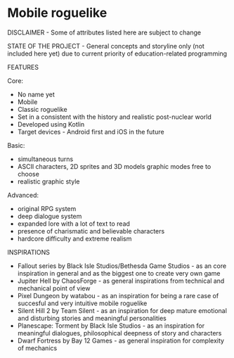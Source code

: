 # Mobile roguelike
DISCLAIMER - Some of attributes listed here are subject to change

STATE OF THE PROJECT - General concepts and storyline only (not included here yet) due to current priority of education-related programming

FEATURES

Core:

- No name yet
- Mobile
- Classic roguelike
- Set in a consistent with the history and realistic post-nuclear world
- Developed using Kotlin
- Target devices - Android first and iOS in the future

Basic:

- simultaneous turns
- ASCII characters, 2D sprites and 3D models graphic modes free to choose
- realistic graphic style

Advanced:

- original RPG system
- deep dialogue system
- expanded lore with a lot of text to read
- presence of charismatic and believable characters
- hardcore difficulty and extreme realism

INSPIRATIONS

- Fallout series by Black Isle Studios/Bethesda Game Studios - as an core inspiration in general and as the biggest one to create very own game
- Jupiter Hell by ChaosForge - as general inspirations from technical and mechanical point of view
- Pixel Dungeon by watabou - as an inspiration for being a rare case of succesful and very intuitive mobile roguelike
- Silent Hill 2 by Team Silent - as an inspiration for deep mature emotional and disturbing stories and meaningful personalities
- Planescape: Torment by Black Isle Studios - as an inspiration for meaningful dialogues, philosophical deepness of story and characters
- Dwarf Fortress by Bay 12 Games - as general inspiration for complexity of mechanics

